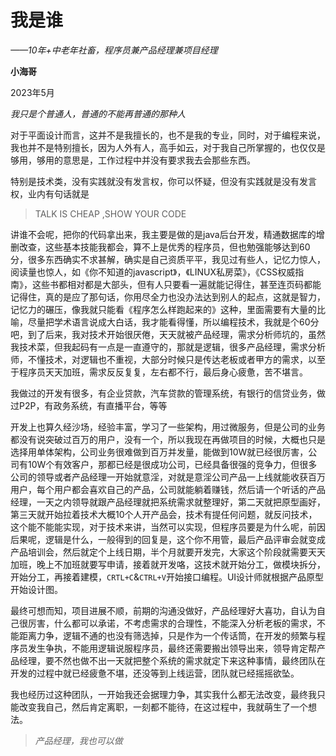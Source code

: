 # 我是谁

*——10年+中老年社畜，程序员兼产品经理兼项目经理*  

**小海哥**

2023年5月

*我只是个普通人，普通的不能再普通的那种人*

对于平面设计而言，这并不是我擅长的，也不是我的专业，同时，对于编程来说，我也并不是特别擅长，因为人外有人，高手如云，对于我自己所掌握的，也仅仅是够用，够用的意思是，工作过程中并没有要求我去会那些东西。


特别是技术类，没有实践就没有发言权，你可以怀疑，但没有实践就是没有发言权，业内有句话就是

> TALK IS CHEAP ,SHOW YOUR CODE

讲谁不会呢，把你的代码拿出来，我主要是做的是java后台开发，精通数据库的增删改查，这些基本技能我都会，算不上是优秀的程序员，但也勉强能够达到60分，很多东西确实不求甚解，确实是自己资质平平，我见过有些人，记忆力惊人，阅读量也惊人，如《你不知道的javascript》，《LINUX私房菜》，《CSS权威指南》，这些书都相对都是大部头，但有人只要看一遍就能记得住，甚至连页码都能记得住，真的是应了那句话，你用尽全力也没办法达到别人的起点，这就是智力，记忆力的碾压，像我就只能看《程序怎么样跑起来的》这种，里面需要有大量的比喻，尽量把学术语言说成大白话，我才能看得懂，所以编程技术，我就是个60分吧，到了后来，我对技术开始很厌倦，天天就被产品经理，需求分析师坑的，虽然我技术菜，但我起码有一点是一直遵守的，那就是逻辑，很多产品经理，需求分析师，不懂技术，对逻辑也不重视，大部分时候只是传达老板或者甲方的需求，以至于程序员天天加班，需求反反复复，左右都不行，最后身心疲惫，苦不堪言。

我做过的开发有很多，有企业贷款，汽车贷款的管理系统，有银行的信贷业务，做过P2P，有政务系统，有直播平台，等等

开发上也算久经沙场，经验丰富，学习了一些架构，用过微服务，但是公司的业务都没有说突破过百万的用户，没有一个，所以我现在再做项目的时候，大概也只是选择用单体架构，公司业务很难做到百万并发量，能做到10W就已经很厉害，公司有10W个有效客户，那都已经是很成功公司，已经具备很强的竞争力，但很多公司的领导或者产品经理一开始就意淫，对就是意淫公司产品一上线就能收获百万用户，每个用户都会喜欢自己的产品，公司就能躺着赚钱，然后请一个听话的产品经理，一天之内领导就跟产品经理就把系统需求就整理好，第二天就把原型画好，第三天就开始拉着技术大概10个人开产品会，技术有提任何问题，就反问技术，这个能不能能实现，对于技术来讲，当然可以实现，但程序员要是为什么呢，前因后果呢，逻辑是什么，一般得到的回复是，这个你不用管，最后产品评审会就变成产品培训会，然后就定个上线日期，半个月就要开发完，大家这个阶段就需要天天加班，晚上不加班就要写申请，接着就开发咯，这技术就开始分工，做模块拆分，开始分工，再接着建模，```CRTL+C```&```CTRL+V```开始接口编程。UI设计师就根据产品原型开始设计图。

最终可想而知，项目进展不顺，前期的沟通没做好，产品经理好大喜功，自认为自己很厉害，什么都可以承诺，不考虑需求的合理性，不能深入分析老板的需求，不能距离力争，逻辑不通的也没有筛选掉，只是作为一个传话筒，在开发的频繁与程序员发生争执，不能用逻辑说服程序员，最终还需要搬出领导出来，领导肯定帮产品经理，要不然也做不出一天就把整个系统的需求就定下来这种事情，最终团队在开发的过程中就已经疲惫不堪，还没等到上线运营，团队就已经摇摇欲坠。

我也经历过这种团队，一开始我还会据理力争，其实我什么都无法改变，最终我只能改变我自己，然后肯定离职，一刻都不能待，在这过程中，我就萌生了一个想法。

>*产品经理，我也可以做*







